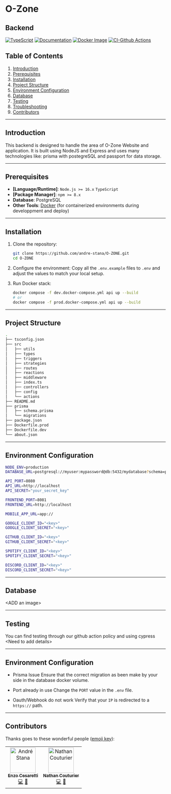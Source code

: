 # O-Zone
## Backend

[![TypeScript][ts-badge]][ts-url]
[![Documentation][docs-badge]][docs-url]
[![Docker Image][docker-badge]][docker-url]
[![CI-Github Actions][gh-actions-badge]][gh-actions-url]

[ts-badge]: https://img.shields.io/badge/Code_Base-TypeScript-blue
[ts-url]: https://www.typescriptlang.org/

[docs-badge]: https://img.shields.io/badge/docs-Swagger-green
[docs-url]: 127.0.0.1:8081/docs

[docker-badge]: https://img.shields.io/badge/Docker_Image-node%3A22--alpine-blue
[docker-url]: https://hub.docker.com/layers/library/node/22-alpine/images/sha256-3a4802e64ab5181c7870d6ddd8c824c2efc42873baae37d1971451668659483b

[gh-actions-badge]: https://github.com/capsule-rs/capsule/workflows/build/badge.svg
[gh-actions-url]: https://github.com/andre-stana/O-ZONE/actions


## Table of Contents

1. [Introduction](#introduction)
2. [Prerequisites](#prerequisites)
3. [Installation](#installation)
4. [Project Structure](#project-structure)
5. [Environment Configuration](#environment-configuration)
6. [Database](#database)
7. [Testing](#testing)
8. [Troubleshooting](#troubleshooting)
9. [Contributors](#contributors)

---

## Introduction

This backend is designed to handle the area of O-Zone Website and application.
It is built using NodeJS and Express and uses many technologies like: prisma with postegreSQL and passport for data storage.

---

## Prerequisites

- **[Language/Runtime]**: `Node.js >= 16.x` `TypeScript`
- **[Package Manager]**: `npm >= 8.x`
- **Database**: PostgreSQL
- **Other Tools**: [Docker](https://hub.docker.com/layers/library/node/22-alpine/images/sha256-3a4802e64ab5181c7870d6ddd8c824c2efc42873baae37d1971451668659483b) (for containerized environments during developpment and deploy)

---


## Installation

1. Clone the repository:
   ```bash
   git clone https://github.com/andre-stana/O-ZONE.git
   cd O-ZONE
   ```
2. Configure the environment:
    Copy all the `.env.example` files to `.env` and adjust the values to match your local setup.

3. Run Docker stack:
    ```bash
    docker compose -f dev.docker-compose.yml api up --build
    # or
    docker compose -f prod.docker-compose.yml api up --build
    ```

---

## Project Structure

```bash
.
├── tsconfig.json
├── src
│   ├── utils
│   ├── types
│   ├── triggers
│   ├── strategies
│   ├── routes
│   ├── reactions
│   ├── middleware
│   ├── index.ts
│   ├── controllers
│   ├── config
│   └── actions
├── README.md
├── prisma
│   ├── schema.prisma
│   └── migrations
├── package.json
├── Dockerfile.prod
├── Dockerfile.dev
└── about.json
```

---

## Environment Configuration

```bash
NODE_ENV=production
DATABASE_URL=postgresql://myuser:mypassword@db:5432/mydatabase?schema=public

API_PORT=8080
API_URL=http://localhost
API_SECRET="your_secret_key"

FRONTEND_PORT=8081
FRONTEND_URL=http://localhost

MOBILE_APP_URL=app://

GOOGLE_CLIENT_ID="<key>"
GOOGLE_CLIENT_SECRET="<key>"

GITHUB_CLIENT_ID="<key>"
GITHUB_CLIENT_SECRET="<key>"

SPOTIFY_CLIENT_ID="<key>"
SPOTIFY_CLIENT_SECRET="<key>"

DISCORD_CLIENT_ID="<key>"
DISCORD_CLIENT_SECRET="<key>"
```

---

## Database

<ADD an image\>

---

## Testing

You can find testing through our github action policy and using cypress
<Need to add details\>

---

## Environment Configuration

- Prisma Issue
Ensure that the correct migration as been make by your side in the database docker volume.

- Port already in use
Change the `PORT` value in the `.env` file.

- Oauth/Webhook do not work
Verify that your `IP` is redirected to a `https://` path.

---

## Contributors

Thanks goes to these wonderful people ([emoji key](https://allcontributors.org/docs/en/emoji-key)):

<table>
        <td align="center">
            <a href="https://www.linkedin.com/in/enzo-cesaretti/">
                <img src="https://media.licdn.com/dms/image/v2/D4D03AQE1LeK1wWM-yA/profile-displayphoto-shrink_800_800/profile-displayphoto-shrink_800_800/0/1699904832696?e=1741824000&v=beta&t=5IssYuarokVfzWs0Sd13qlvKj1VZyaz1BAbHPp70thU" width="80px;" alt="André Stana" />
                <br />
                <sub>
                    <b>Enzo Cesaretti</b>
                </sub>
            </a>
            <br />
            <a href="https://github.com/andre-stana/O-ZONE/commits?author=enzo-cesaretti" title="Coding">💻</a>
            <a href="https://github.com/andre-stana/O-ZONE/commits?author=enzo-cesaretti" title="Maintenance">🚧</a>
        </td>
        <td align="center">
            <a href="https://www.linkedin.com/in/nathan-couturier-44b83626a/">
                <img src="https://media.licdn.com/dms/image/v2/D4E03AQEU3NRWNWVAow/profile-displayphoto-shrink_800_800/profile-displayphoto-shrink_800_800/0/1730158674810?e=1741824000&v=beta&t=K1NANW4ya4hICPP29nhJdsKN_XfROt_ql3i__tVm-qY" width="80px;" alt="Nathan Couturier" />
                <br />
                <sub>
                    <b>Nathan Couturier</b>
                </sub>
            </a>
            <br />
            <a href="https://github.com/andre-stana/O-ZONE/commits?author=CouturierNathan" title="Coding">💻</a>
            <a href="https://github.com/andre-stana/O-ZONE/commits?author=CouturierNathan" title="Project Management">📆</a>
        </td>
    </tr>
</table>
